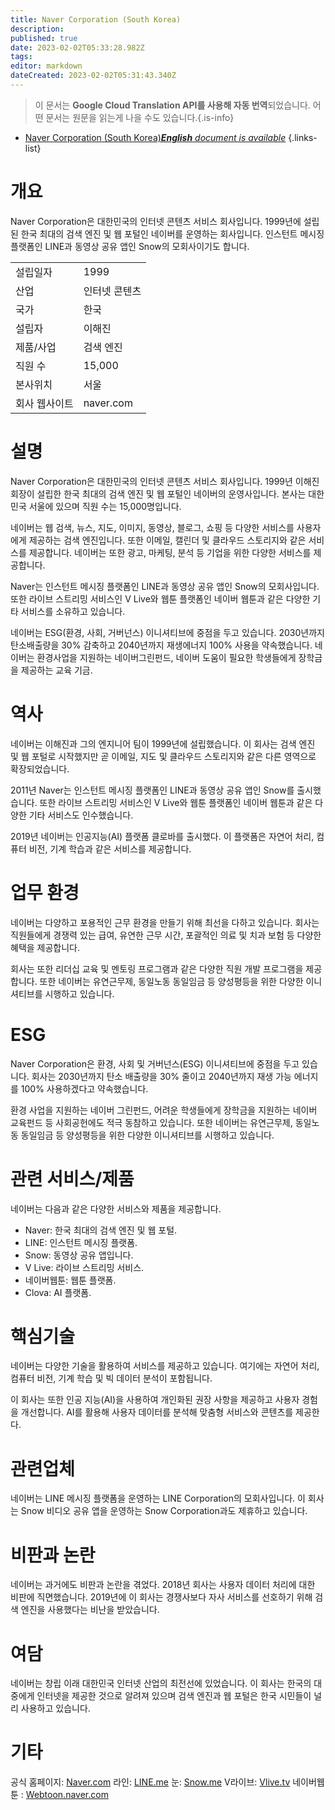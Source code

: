 ```yaml
---
title: Naver Corporation (South Korea)
description: 
published: true
date: 2023-02-02T05:33:28.982Z
tags: 
editor: markdown
dateCreated: 2023-02-02T05:31:43.340Z
---
```


> 이 문서는 **Google Cloud Translation API를 사용해 자동 번역**되었습니다.
어떤 문서는 원문을 읽는게 나을 수도 있습니다.{.is-info}



- [Naver Corporation (South Korea)***English** document is available*](/en/Knowledge-base/Dictionary/Company/naver-corporation-south-korea)
{.links-list}


# 개요

Naver Corporation은 대한민국의 인터넷 콘텐츠 서비스 회사입니다. 1999년에 설립된 한국 최대의 검색 엔진 및 웹 포털인 네이버를 운영하는 회사입니다. 인스턴트 메시징 플랫폼인 LINE과 동영상 공유 앱인 Snow의 모회사이기도 합니다.

| | |
|------------------|------------------|
| 설립일자 | 1999 |
| 산업 | 인터넷 콘텐츠 |
| 국가 | 한국 |
| 설립자 | 이해진 |
| 제품/사업 | 검색 엔진 |
| 직원 수 | 15,000 |
| 본사위치 | 서울 |
| 회사 웹사이트 | naver.com |

# 설명

Naver Corporation은 대한민국의 인터넷 콘텐츠 서비스 회사입니다. 1999년 이해진 회장이 설립한 한국 최대의 검색 엔진 및 웹 포털인 네이버의 운영사입니다. 본사는 대한민국 서울에 있으며 직원 수는 15,000명입니다.

네이버는 웹 검색, 뉴스, 지도, 이미지, 동영상, 블로그, 쇼핑 등 다양한 서비스를 사용자에게 제공하는 검색 엔진입니다. 또한 이메일, 캘린더 및 클라우드 스토리지와 같은 서비스를 제공합니다. 네이버는 또한 광고, 마케팅, 분석 등 기업을 위한 다양한 서비스를 제공합니다.

Naver는 인스턴트 메시징 플랫폼인 LINE과 동영상 공유 앱인 Snow의 모회사입니다. 또한 라이브 스트리밍 서비스인 V Live와 웹툰 플랫폼인 네이버 웹툰과 같은 다양한 기타 서비스를 소유하고 있습니다.

네이버는 ESG(환경, 사회, 거버넌스) 이니셔티브에 중점을 두고 있습니다. 2030년까지 탄소배출량을 30% 감축하고 2040년까지 재생에너지 100% 사용을 약속했습니다. 네이버는 환경사업을 지원하는 네이버그린펀드, 네이버 도움이 필요한 학생들에게 장학금을 제공하는 교육 기금.

# 역사

네이버는 이해진과 그의 엔지니어 팀이 1999년에 설립했습니다. 이 회사는 검색 엔진 및 웹 포털로 시작했지만 곧 이메일, 지도 및 클라우드 스토리지와 같은 다른 영역으로 확장되었습니다.

2011년 Naver는 인스턴트 메시징 플랫폼인 LINE과 동영상 공유 앱인 Snow를 출시했습니다. 또한 라이브 스트리밍 서비스인 V Live와 웹툰 플랫폼인 네이버 웹툰과 같은 다양한 기타 서비스도 인수했습니다.

2019년 네이버는 인공지능(AI) 플랫폼 클로바를 출시했다. 이 플랫폼은 자연어 처리, 컴퓨터 비전, 기계 학습과 같은 서비스를 제공합니다.

# 업무 환경

네이버는 다양하고 포용적인 근무 환경을 만들기 위해 최선을 다하고 있습니다. 회사는 직원들에게 경쟁력 있는 급여, 유연한 근무 시간, 포괄적인 의료 및 치과 보험 등 다양한 혜택을 제공합니다.

회사는 또한 리더십 교육 및 멘토링 프로그램과 같은 다양한 직원 개발 프로그램을 제공합니다. 또한 네이버는 유연근무제, 동일노동 동일임금 등 양성평등을 위한 다양한 이니셔티브를 시행하고 있습니다.

# ESG

Naver Corporation은 환경, 사회 및 거버넌스(ESG) 이니셔티브에 중점을 두고 있습니다. 회사는 2030년까지 탄소 배출량을 30% 줄이고 2040년까지 재생 가능 에너지를 100% 사용하겠다고 약속했습니다.

환경 사업을 지원하는 네이버 그린펀드, 어려운 학생들에게 장학금을 지원하는 네이버 교육펀드 등 사회공헌에도 적극 동참하고 있습니다. 또한 네이버는 유연근무제, 동일노동 동일임금 등 양성평등을 위한 다양한 이니셔티브를 시행하고 있습니다.

# 관련 서비스/제품

네이버는 다음과 같은 다양한 서비스와 제품을 제공합니다.

- Naver: 한국 최대의 검색 엔진 및 웹 포털.
- LINE: 인스턴트 메시징 플랫폼.
- Snow: 동영상 공유 앱입니다.
- V Live: 라이브 스트리밍 서비스.
- 네이버웹툰: 웹툰 플랫폼.
- Clova: AI 플랫폼.

# 핵심기술

네이버는 다양한 기술을 활용하여 서비스를 제공하고 있습니다. 여기에는 자연어 처리, 컴퓨터 비전, 기계 학습 및 빅 데이터 분석이 포함됩니다.

이 회사는 또한 인공 지능(AI)을 사용하여 개인화된 권장 사항을 제공하고 사용자 경험을 개선합니다. AI를 활용해 사용자 데이터를 분석해 맞춤형 서비스와 콘텐츠를 제공한다.

# 관련업체

네이버는 LINE 메시징 플랫폼을 운영하는 LINE Corporation의 모회사입니다. 이 회사는 Snow 비디오 공유 앱을 운영하는 Snow Corporation과도 제휴하고 있습니다.

# 비판과 논란

네이버는 과거에도 비판과 논란을 겪었다. 2018년 회사는 사용자 데이터 처리에 대한 비판에 직면했습니다. 2019년에 이 회사는 경쟁사보다 자사 서비스를 선호하기 위해 검색 엔진을 사용했다는 비난을 받았습니다.

# 여담

네이버는 창립 이래 대한민국 인터넷 산업의 최전선에 있었습니다. 이 회사는 한국의 대중에게 인터넷을 제공한 것으로 알려져 있으며 검색 엔진과 웹 포털은 한국 시민들이 널리 사용하고 있습니다.

# 기타

공식 홈페이지: [Naver.com](https://www.naver.com/)
라인: [LINE.me](https://line.me/)
눈: [Snow.me](https://snow.me/)
V라이브: [Vlive.tv](https://www.vlive.tv/)
네이버웹툰 : [Webtoon.naver.com](https://www.webtoon.naver.com/)